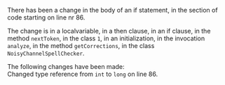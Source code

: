 There has been a change in the body of an if statement, in the section of code starting on line nr 86.
  
The change is in a localvariable, in a then clause, in an if clause, in the method ```nextToken```, in the class ```1```, in an initialization, in the invocation ```analyze```, in the method ```getCorrections```, in the class ```NoisyChannelSpellChecker```.
  
The following changes have been made:  
Changed type reference from ```int``` to ```long``` on line 86.  
